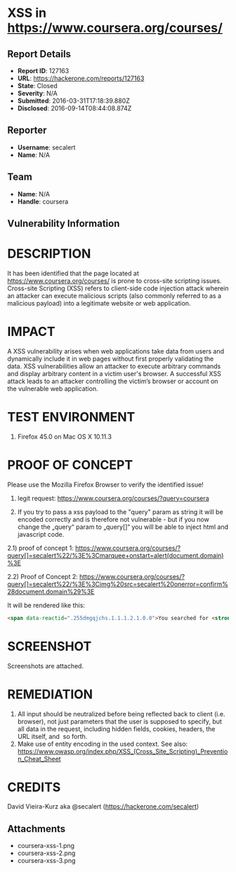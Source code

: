 # XSS in https://www.coursera.org/courses/

## Report Details
- **Report ID**: 127163
- **URL**: https://hackerone.com/reports/127163
- **State**: Closed
- **Severity**: N/A
- **Submitted**: 2016-03-31T17:18:39.880Z
- **Disclosed**: 2016-09-14T08:44:08.874Z

## Reporter
- **Username**: secalert
- **Name**: N/A

## Team
- **Name**: N/A
- **Handle**: coursera

## Vulnerability Information
DESCRIPTION
=================
It has been identified that the page located at https://www.coursera.org/courses/ is prone to cross-site scripting issues. Cross-site Scripting (XSS) refers to client-side code injection attack wherein an attacker can execute malicious scripts (also commonly referred to as a malicious payload) into a legitimate website or web application. 

IMPACT
=================
A XSS vulnerability arises when web applications take data from users and dynamically include it in web pages without first properly validating the data. XSS vulnerabilities allow an attacker to execute arbitrary commands and display arbitrary content in a victim user's browser. A successful XSS attack leads to an attacker controlling the victim’s browser or account on the vulnerable web application. 

TEST ENVIRONMENT
=================
1) Firefox 45.0 on Mac OS X 10.11.3

PROOF OF CONCEPT
=================
Please use the Mozilla Firefox Browser to verify the identified issue!

1) legit request: https://www.coursera.org/courses/?query=coursera

2) If you try to pass a xss payload to the "query" param as string it will be encoded correctly and is therefore not vulnerable - but if you now change the „query“ param to „query[]“ you will be able to inject html and javascript code.

2.1) proof of concept 1: https://www.coursera.org/courses/?query[]=secalert%22/%3E%3Cmarquee+onstart=alert(document.domain)%3E

2.2) Proof of Concept 2: https://www.coursera.org/courses/?query[]=secalert%22/%3E%3Cimg%20src=secalert%20onerror=confirm%28document.domain%29%3E

It will be rendered like this:
```html
<span data-reactid=".255dmgqjchs.1.1.1.2.1.0.0">You searched for <strong>secalert"/><marquee onstart=alert(document.domain)></strong>.</span>
```

SCREENSHOT
===========
Screenshots are attached.

REMEDIATION
============
1) All input should be neutralized before being reflected back to client (i.e. browser), not just parameters that the user is supposed to specify, but all data in the request, including hidden fields, cookies, headers, the URL itself, and  so forth.
2) Make use of entity encoding in the used context. See also: https://www.owasp.org/index.php/XSS_(Cross_Site_Scripting)_Prevention_Cheat_Sheet

CREDITS
=======
David Vieira-Kurz aka @secalert (https://hackerone.com/secalert)


## Attachments
- coursera-xss-1.png
- coursera-xss-2.png
- coursera-xss-3.png
